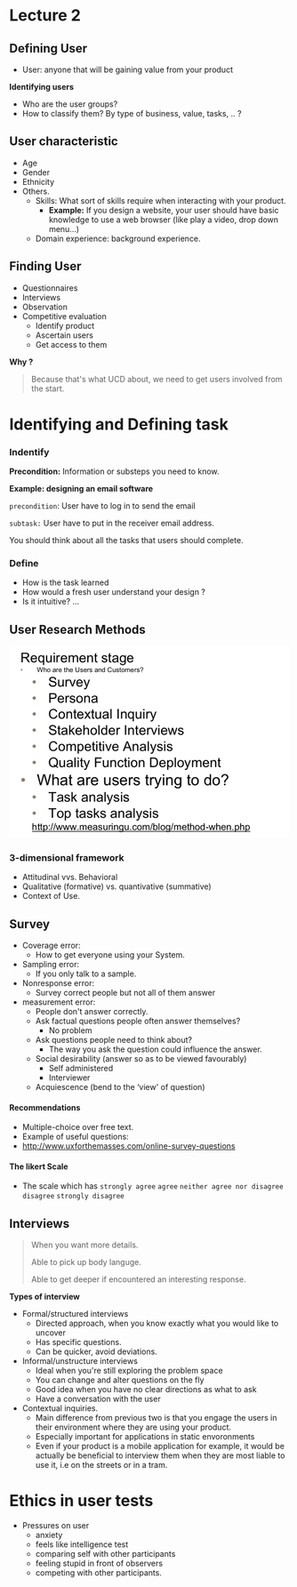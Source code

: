# Lecture 2

## Defining User

- User: anyone that will be gaining value from your product

**Identifying users**

- Who are the user groups?
- How to classify them? By type of business, value, tasks, .. ?



## User characteristic

- Age
- Gender
- Ethnicity
- Others.
  - Skills: What sort of skills require when interacting with your product.
    - **Example:** If you design a website, your user should have basic knowledge to use a web browser (like play a video, drop down menu...)
  - Domain experience: background experience.



## Finding User

- Questionnaires
- Interviews
- Observation
- Competitive evaluation
  - Identify product
  - Ascertain users
  - Get access to them

**Why ?**

> Because that's what UCD about, we need to get users involved from the start.

#  

# Identifying and Defining task

### Indentify

**Precondition:** Information or substeps you need to know. 

**Example: designing an email software**

`precondition`: User have to log in to send the email

`subtask:` User have to put in the receiver email address.

You should think about all the tasks that users should complete.

### Define

- How is the task learned
- How would a fresh user understand your design ?
- Is it intuitive? …

## User Research Methods

![image-20180726152408790](image-20180726152408790.png)

### 3-dimensional framework

- Attitudinal vvs. Behavioral
- Qualitative (formative) vs. quantivative (summative)
- Context of Use.

## Survey

- Coverage error:
  - How to get everyone using your System.
- Sampling error:
  - If you only talk to a sample.
- Nonresponse error:
  - Survey correct people but not all of them answer
- measurement error:
  - People don't answer correctly.
  - Ask factual questions people often answer themselves?
    - No problem
  - Ask questions people need to think about?
    - The way you ask the question could influence the answer.
  - Social desirability (answer so as to be viewed favourably)
    - Self administered
    - Interviewer
  - Acquiescence (bend to the ‘view' of question)

#### Recommendations

- Multiple-choice over free text.
- Example of useful questions:
- http://www.uxforthemasses.com/online-survey-questions 

#### The likert Scale

- The scale which has `strongly agree` `agree` `neither agree nor disagree` `disagree` `strongly disagree`



## Interviews

> When you want more details.
>
> Able to pick up body languge.
>
> Able to get deeper if encountered an interesting response.

**Types of interview**

- Formal/structured interviews
  - Directed approach, when you know exactly what you would like to uncover
  - Has specific questions.
  - Can be quicker, avoid deviations.
- Informal/unstructure interviews
  - Ideal when you're still exploring the problem space
  - You can change and alter questions on the fly
  - Good idea when you have no clear directions as what to ask
  - Have a conversation with the user
- Contextual inquiries.
  - Main difference from previous two is that you engage the users in their environment where they are using your product.
  - Especially important for applications in static envoronments
  - Even if your product is a mobile application for example, it would be actually be beneficial to interview them when they are most liable to use it, i.e on the streets or in a tram.

# Ethics in user tests

- Pressures on user
  - anxiety
  - feels like intelligence test
  - comparing self with other participants
  - feeling stupid in front of observers
  - competing with other participants.